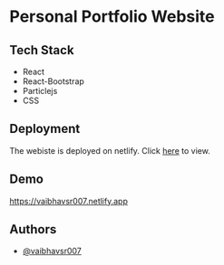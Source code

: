 
# Personal Portfolio Website



## Tech Stack

- React
- React-Bootstrap
- Particlejs
- CSS



## Deployment

The webiste is deployed on netlify. Click [here](https://vaibhavsr007.netlify.app) to view.




## Demo

https://vaibhavsr007.netlify.app



## Authors

- [@vaibhavsr007](https://www.github.com/vaibhavsr007)

